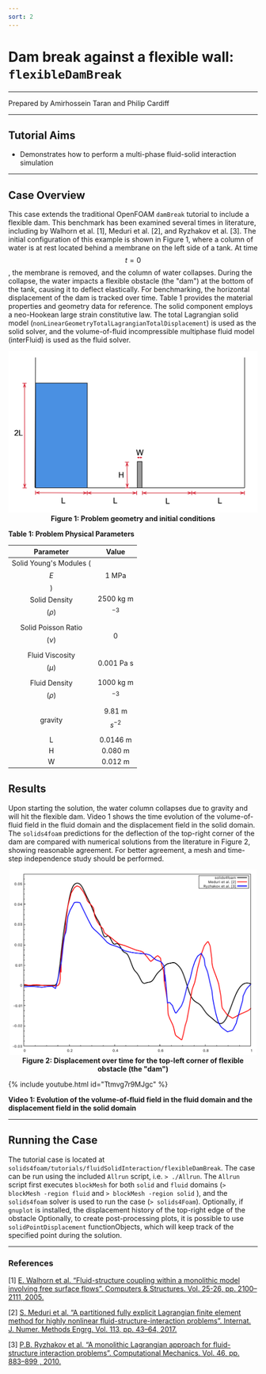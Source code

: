 ```yaml
---
sort: 2
---
```


# Dam break against a flexible wall: `flexibleDamBreak`

---

Prepared by Amirhossein Taran and Philip Cardiff

---

## Tutorial Aims

- Demonstrates how to perform a multi-phase fluid-solid interaction simulation

---

## Case Overview

This case extends the traditional OpenFOAM `damBreak` tutorial to include a flexible dam. This benchmark has been examined several times in literature, including by Walhorn et al. [1], Meduri et al. [2], and Ryzhakov et al. [3]. The initial configuration of this example is shown in Figure 1, where a column of water is at rest located behind a membrane on the left side of a tank. At time $$t = 0$$, the membrane is removed, and the column of water collapses. During the collapse, the water impacts a flexible obstacle (the "dam") at the bottom of the tank, causing it to deflect elastically. For benchmarking, the horizontal displacement of the dam is tracked over time. Table 1 provides the material properties and geometry data for reference. The solid component employs a neo-Hookean large strain constitutive law. The total Lagrangian solid model (`nonLinearGeometryTotalLagrangianTotalDisplacement`) is used as the solid solver, and the volume-of-fluid incompressible multiphase fluid model (interFluid) is used as the fluid solver.

<div style="text-align: center;">
  <img src="./images/flexibleDamBreak-geometry.png" alt="Image" width="600">
    <figcaption>
     <strong>Figure 1: Problem geometry and initial conditions </strong>
    </figcaption>
</div>


**Table 1: Problem Physical Parameters**

| Parameter   | Value    |
| :-----: | :---: |
| Solid Young's Modules ($$E$$) | 1 MPa  |
| Solid Density $$(\rho)$$ | 2500 kg m$$^{-3}$$ |
| Solid Poisson Ratio $$(\nu)$$ | 0   |
| Fluid Viscosity$$(\mu)$$ | 0.001 Pa s  |
| Fluid Density $$(\rho)$$ | 1000 kg m$$^{-3}$$ |
| gravity | 9.81  m $$s^{-2}$$ |
| L | 0.0146 m   |
| H | 0.080 m   |
| W | 0.012 m   |

## Results

Upon starting the solution, the water column collapses due to gravity and will hit the flexible dam. Video 1 shows the time evolution of the volume-of-fluid field in the fluid domain and the displacement field in the solid domain. The `solids4foam` predictions for the deflection of the top-right corner of the dam are compared with numerical solutions from the literature in Figure 2, showing reasonable agreement. For better agreement, a mesh and time-step independence study should be performed.

<div style="text-align: center;">
  <img src="./images/flexibleDamBreak-plot.pdf" alt="Image" width="500">
    <figcaption>
     <strong>Figure 2: Displacement over time for the top-left corner of flexible obstacle (the "dam") 	</strong>
    </figcaption>
</div>

{% include youtube.html id="Ttmvg7r9MJgc" %}

**Video 1: Evolution of the volume-of-fluid field in the fluid domain and the displacement field in the solid domain**




---

## Running the Case

The tutorial case is located at `solids4foam/tutorials/fluidSolidInteraction/flexibleDamBreak`. The case can be run using the included `Allrun` script, i.e. `> ./Allrun`.  The `Allrun` script first executes `blockMesh` for both `solid` and `fluid` domains (`> blockMesh -region fluid` and `> blockMesh -region solid` ), and the `solids4foam` solver is used to run the case (`> solids4Foam`).  Optionally, if `gnuplot` is installed, the displacement history of the top-right edge of the obstacle
Optionally, to create post-processing plots, it is possible to use `solidPointDisplacement` functionObjects, which will keep track of the specified point during the solution.

---

### References

[1] [E. Walhorn et al. “Fluid-structure coupling within a monolithic model involving free surface flows”.
Computers & Structures. Vol. 25-26, pp. 2100–2111, 2005.](https://www.sciencedirect.com/science/article/pii/S0045794905001768)

[2] [S. Meduri et al. “A partitioned fully explicit Lagrangian finite element method for highly nonlinear
fluid-structure-interaction problems”. Internat. J. Numer. Methods Engrg. Vol. 113, pp. 43–64,
2017.](https://onlinelibrary.wiley.com/doi/abs/10.1002/nme.5602)

[3] [P.B. Ryzhakov et al. “A monolithic Lagrangian approach for fluid-structure interaction problems”.
Computational Mechanics. Vol. 46, pp. 883–899 , 2010.](https://link.springer.com/article/10.1007/s00466-010-0522-0)
